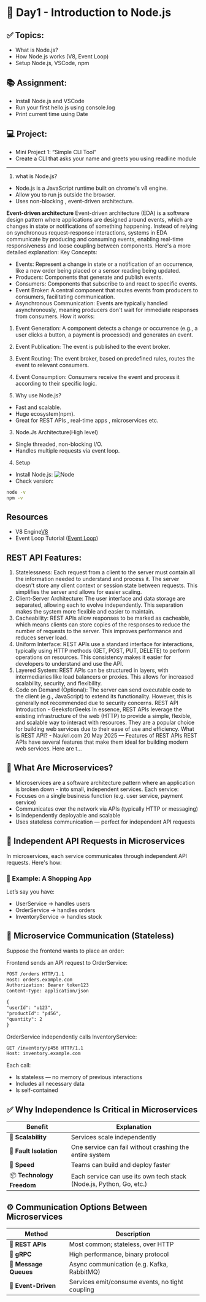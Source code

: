 # 📅 Day1 - Introduction to Node.js

## ✅ Topics:

- What is Node.js?
- How Node.js works (V8, Event Loop)
- Setup Node.js, VSCode, npm

## 📚 Assignment:

- Install Node.js and VSCode
- Run your first hello.js using console.log
- Print current time using Date

## 💻 Project:

- Mini Project 1: “Simple CLI Tool”
- Create a CLI that asks your name and greets you using readline module

---

1. what is Node.js?

- Node.js is a JavaScript runtime built on chrome's v8 engine.
- Allow you to run js outside the browser.
- Uses non-blocking , event-driven architecture.

**Event-driven architecture**
Event-driven architecture (EDA) is a software design pattern where applications are designed around events, which are changes in state or notifications of something happening. Instead of relying on synchronous request-response interactions, systems in EDA communicate by producing and consuming events, enabling real-time responsiveness and loose coupling between components.
Here's a more detailed explanation:
Key Concepts:

- Events: Represent a change in state or a notification of an occurrence, like a new order being placed or a sensor reading being updated.
- Producers: Components that generate and publish events.
- Consumers: Components that subscribe to and react to specific events.
- Event Broker: A central component that routes events from producers to consumers, facilitating communication.
- Asynchronous Communication: Events are typically handled asynchronously, meaning producers don't wait for immediate responses from consumers.
  How it works:

1. Event Generation:
   A component detects a change or occurrence (e.g., a user clicks a button, a payment is processed) and generates an event.
2. Event Publication:
   The event is published to the event broker.
3. Event Routing:
   The event broker, based on predefined rules, routes the event to relevant consumers.
4. Event Consumption:
   Consumers receive the event and process it according to their specific logic.

5. Why use Node.js?

- Fast and scalable.
- Huge ecosystem(npm).
- Great for REST APIs , real-time apps , microservices etc.

3. Node.Js Architecture(High level)

- Single threaded, non-blocking I/O.
- Handles multiple requests via event loop.

4. Setup

- Install Node.js: ![Node](https://nodejs.org/)
- Check version:

```bash
node -v
npm -v
```

## Resources

- V8 Engine[V8](https://v8.dev/)
- Event Loop Tutorial ([Event Loop](https://2014.jsconf.eu/speakers/philip-roberts-what-the-heck-is-the-event-loop-anyway.html))

## REST API Features:

1. Statelessness: Each request from a client to the server must contain all the information needed to understand and process it. The server doesn't store any client context or session state between requests. This simplifies the server and allows for easier scaling.
2. Client-Server Architecture: The user interface and data storage are separated, allowing each to evolve independently. This separation makes the system more flexible and easier to maintain.
3. Cacheability: REST APIs allow responses to be marked as cacheable, which means clients can store copies of the responses to reduce the number of requests to the server. This improves performance and reduces server load.
4. Uniform Interface: REST APIs use a standard interface for interactions, typically using HTTP methods (GET, POST, PUT, DELETE) to perform operations on resources. This consistency makes it easier for developers to understand and use the API.
5. Layered System: REST APIs can be structured in layers, with intermediaries like load balancers or proxies. This allows for increased scalability, security, and flexibility.
6. Code on Demand (Optional): The server can send executable code to the client (e.g., JavaScript) to extend its functionality. However, this is generally not recommended due to security concerns.
   REST API Introduction - GeeksforGeeks
   In essence, REST APIs leverage the existing infrastructure of the web (HTTP) to provide a simple, flexible, and scalable way to interact with resources. They are a popular choice for building web services due to their ease of use and efficiency.
   What is REST API? - Naukri.com
   20 May 2025 — Features of REST APIs REST APIs have several features that make them ideal for building modern web services. Here are t...

## 🧩 What Are Microservices?

- Microservices are a software architecture pattern where an application is broken down - into small, independent services. Each service:
- Focuses on a single business function (e.g. user service, payment service)
- Communicates over the network via APIs (typically HTTP or messaging)
- Is independently deployable and scalable
- Uses stateless communication — perfect for independent API requests

## 🧭 Independent API Requests in Microservices

In microservices, each service communicates through independent API requests. Here's how:

### 🔗 Example: A Shopping App

Let’s say you have:

- UserService → handles users
- OrderService → handles orders
- InventoryService → handles stock

## 🧱 Microservice Communication (Stateless)

Suppose the frontend wants to place an order:

Frontend sends an API request to OrderService:

```txt
POST /orders HTTP/1.1
Host: orders.example.com
Authorization: Bearer token123
Content-Type: application/json

{
"userId": "u123",
"productId": "p456",
"quantity": 2
}
```

OrderService independently calls InventoryService:

```txt
GET /inventory/p456 HTTP/1.1
Host: inventory.example.com
```

Each call:

- Is stateless — no memory of previous interactions
- Includes all necessary data
- Is self-contained

## ✅ Why Independence Is Critical in Microservices

| Benefit                   | Explanation                                                         |
| ------------------------- | ------------------------------------------------------------------- |
| 🔁 **Scalability**        | Services scale independently                                        |
| 🚧 **Fault Isolation**    | One service can fail without crashing the entire system             |
| 🚀 **Speed**              | Teams can build and deploy faster                                   |
| 📦 **Technology Freedom** | Each service can use its own tech stack (Node.js, Python, Go, etc.) |

## ⚙️ Communication Options Between Microservices

| Method                | Description                                     |
| --------------------- | ----------------------------------------------- |
| 🔗 **REST APIs**      | Most common; stateless, over HTTP               |
| 🧬 **gRPC**           | High performance, binary protocol               |
| 📨 **Message Queues** | Async communication (e.g. Kafka, RabbitMQ)      |
| 🔁 **Event-Driven**   | Services emit/consume events, no tight coupling |
